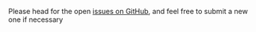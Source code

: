 Please head for the open [issues on GitHub](https://github.com/epfl-si/jahia2wp/issues), and feel free to submit a new one if necessary